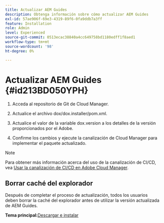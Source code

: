 ```yaml
---
title: Actualizar AEM Guides
description: Obtenga información sobre cómo actualizar AEM Guides
exl-id: 57ae906f-69e3-4319-89f6-0fa9ddb7a3ff
feature: Installation
role: Admin
level: Experienced
source-git-commit: 0513ecac38840a4cc649758bd1180edff1f8aed1
workflow-type: tm+mt
source-wordcount: '98'
ht-degree: 0%

---
```


# Actualizar AEM Guides {#id213BD050YPH}

1. Acceda al repositorio de Git de Cloud Manager.

1. Actualice el archivo dox/dox.installer/pom.xml.

1. Actualice el valor de la variable dox.version a los detalles de la versión proporcionados por el Adobe.

1. Confirme los cambios y ejecute la canalización de Cloud Manager para implementar el paquete actualizado.


>[!NOTE]
>
> Para obtener más información acerca del uso de la canalización de CI/CD, vea [Usar la canalización de CI/CD en Adobe Cloud Manager](https://experienceleague.adobe.com/docs/experience-manager-learn/foundation/cloud-manager/use-the-cicd-pipeline-in-cloud-manager-for-aem.html?lang=es).

## Borrar caché del explorador

Después de completar el proceso de actualización, todos los usuarios deben borrar la caché del explorador antes de utilizar la versión actualizada de AEM Guides.

**Tema principal:**&#x200B;[ Descargar e instalar](download-install.md)
